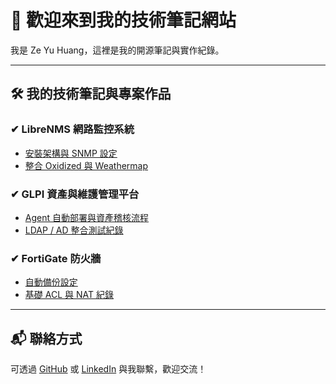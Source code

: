 # 👋 歡迎來到我的技術筆記網站

我是 Ze Yu Huang，這裡是我的開源筆記與實作紀錄。

---

## 🛠️ 我的技術筆記與專案作品

### ✔ LibreNMS 網路監控系統
- [安裝架構與 SNMP 設定](network-monitoring/librenms.md)
- [整合 Oxidized 與 Weathermap](network-monitoring/weathermap.md)

### ✔ GLPI 資產與維護管理平台
- [Agent 自動部署與資產稽核流程](asset-management/glpi.md)
- [LDAP / AD 整合測試紀錄](asset-management/ad-integration.md)

### ✔ FortiGate 防火牆
- [自動備份設定](firewall/backup.md)
- [基礎 ACL 與 NAT 紀錄](firewall/acl-nat.md)

---

## 📬 聯絡方式

可透過 [GitHub](https://github.com/zeyuhuang-dev) 或 [LinkedIn](https://www.linkedin.com/in/zeyuhuang-dev) 與我聯繫，歡迎交流！
